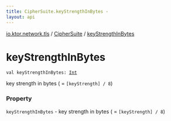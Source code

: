 ```yaml
---
title: CipherSuite.keyStrengthInBytes - 
layout: api
---
```


<div class='api-docs-breadcrumbs'><a href="../index.html">io.ktor.network.tls</a> / <a href="index.html">CipherSuite</a> / <a href="./key-strength-in-bytes.html">keyStrengthInBytes</a></div>

# keyStrengthInBytes

<div class="signature"><code><span class="keyword">val </span><span class="identifier">keyStrengthInBytes</span><span class="symbol">: </span><a href="https://kotlinlang.org/api/latest/jvm/stdlib/kotlin/-int/index.html"><span class="identifier">Int</span></a></code></div>

key strength in bytes ( = <code>[keyStrength] / 8</code>)

### Property

<code>keyStrengthInBytes</code> - key strength in bytes ( = <code>[keyStrength] / 8</code>)